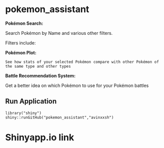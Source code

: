 # pokemon_assistant
**Pokémon Search:**

Search Pokémon by Name and various other filters.

Filters include: 

**Pokémon Plot:**

    See how stats of your selected Pokémon compare with other Pokémon of the same type and other types

**Battle Recommendation System:**

Get a better idea on which Pokémon to use for your Pokémon battles

## Run Application 
```
library("shiny")
shiny::runGitHub("pokemon_assistant","avinxxsh")
```

# Shinyapp.io link
